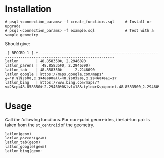 # Installation

    # psql <connection_params> -f create_functions.sql     # Install or upgrade
    # psql <connection_params> -f example.sql              # Test with a sample geometry

Should give:

    -[ RECORD 1 ]-+---------------------------------------------------------------------------------------------------------
    latlon        | 48.8583500, 2.2946090
    latlon_parens | (48.8583500, 2.2946090)
    latlon_tab    | 48.8583500      2.2946090
    latlon_google | https://maps.google.com/maps?q=48.8583500,2.2946090&ll=48.8583500,2.2946090&z=17
    latlon_bing   | https://www.bing.com/maps/?v=2&cp=48.8583500~2.2946090&lvl=18&style=r&sp=point.48.8583500_2.2946090_geom

# Usage

Call the following functions. For non-point geometries, the lat-lon pair is
taken from the `st_centroid` of the geometry.

    latlon(geom)
    latlon_parens(geom)
    latlon_tab(geom)
    latlon_google(geom)
    latlon_bing(geom)
